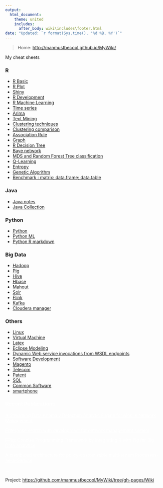 ```yaml
---
output:
  html_document:
    theme: united
    includes:
      after_body: wiki\includes\footer.html
date: "Updated: `r format(Sys.time(), '%d %B, %Y')`"
---
```


> Home: http://manmustbecool.github.io/MyWiki/

My cheat sheets

### R
 * <a href="Wiki/R/RBasic.html">R Basic</a>
 * <a href="Wiki/R/plot.html">R Plot</a>
 * <a href="Wiki/R/Shiny.html">Shiny</a>
 * <a href="Wiki/R/RDevelopment.html">R Development</a>
 * <a href="Wiki/R/RMachineLearning.html">R Machine Learning</a>
 * <a href="Wiki/R/timeSeries.html">Time series</a>
 * <a href="Wiki/R/Arima.html">Arima</a>
 * <a href="Wiki/R/textMining.html">Text Mining</a>
 * <a href="Wiki/R/clustering.html">Clustering techniques</a>
 * <a href="Wiki/R/clusteringComparison.html">Clustering comparison</a>
 * <a href="Wiki/R/associationRule.html">Association Rule</a>
 * <a href="Wiki/R/graph.html">Graph</a>
 * <a href="Wiki/R/decisionTree.html">R Decision Tree</a>
 * <a href="Wiki/R/baye_network.html">Baye network</a>
 * <a href="Wiki/R/randomForestMDS.html">MDS and Random Forest Tree classification</a>
 * <a href="Wiki/R/QLearning.html">Q-Learning</a>
 * <a href="Wiki/R/Entropy.html">Entropy</a>
 * <a href="Wiki/R/GeneticAlgorithm.html">Genetic Algorithm</a>
 * <a href="Wiki/R/benchmarkMrDfDt.html">Benchmark : matrix; data.frame; data.table</a>
 
### Java
 * <a href="Wiki/Java/Java.html">Java notes</a>
 * <a href="Wiki/Java/JavaCollection.html">Java Collection</a>
 
### Python
 * <a href="Wiki/Python/python.html">Python</a>
 * <a href="Wiki/Python/pythonML.html">Python ML</a>
 * <a href="Wiki/Python/pythonRdm.html">Python R markdown</a>
  
### Big Data
 * <a href="Wiki/Hadoop.html">Hadoop</a> 
 * <a href="Wiki/Pig.html">Pig</a> 
 * <a href="Wiki/Hive.html">Hive</a> 
 * <a href="Wiki/Hbase.html">Hbase</a>
 * <a href="Wiki/Mahout.html">Mahout</a> 
 * <a href="Wiki/Solr.html">Solr</a>
 * <a href="Wiki/Flink.html">Flink</a> 
 * <a href="Wiki/Kafka.html">Kafka</a> 
 * <a href="Wiki/ClouderaCm.html">Cloudera manager</a> 
 

### Others
 * <a href="Wiki/Linux.html">Linux</a>
 * <a href="Wiki/VirtualMachine.html">Virtual Machine</a>
 * <a href="Wiki/Latex.html">Latex</a>
 * <a href="Wiki/eclipseModeling.html">Eclipse Modeling</a>
 * <a href="Wiki/Java/DI/di.html">Dynamic Web service invocations from WSDL endpoints</a>
 * <a href="Wiki/SoftwareDevelopment.html">Software Development </a>
 * <a href="Wiki/Magento.html">Magento</a>
 * <a href="Wiki/telecom.html">Telecom</a>
 * <a href="Wiki/Patent.html">Patent</a>
 * <a href="Wiki/SQL.html">SQL</a>
 * <a href="Wiki/commonSoftware.html">Common Software</a>
 * <a href="Wiki/smartphone.html">smartphone</a>
 


<style>
div.non * {
 color: white !important;
}
</style>

<div class="non">

### Recent Publications

[A Streaming Data Anomaly Detection Analytic Engine for Mobile Network Management](https://github.com/manmustbecool/MyWiki/blob/gh-pages/papers/A%20Streaming%20Data%20Anomaly%20Detection%20Analytic%20Engine%20for%20Mobile%20Network%20Management.pdf)


[Enterprise search with development for network management system](https://github.com/manmustbecool/MyWiki/blob/gh-pages/papers/Enterprise%20search%20with%20development%20for%20network%20management%20system.pdf)


[RPig: Concise Programming Framework by Integrating R with Pig for Big Data Analytics](papers/Rpig%20Concise%20Programming%20Framework%20by%20Integrating%20R%20with%20Pig%20for%20Big%20Data%20Analytics%20-%20book%20chapter%20final.pdf)


[A distributed architecture for policy-customisable multi-tenant Processes-as-a-Service](https://github.com/manmustbecool/MyWiki/blob/master/papers/A%20distributed%20architecture%20for%20policy-customisable%20multi-tenant%20Processes-as-a-Service.pdf)

...

</div>

 
Project: <a href="https://github.com/manmustbecool/MyWiki/tree/gh-pages/Wiki">https://github.com/manmustbecool/MyWiki/tree/gh-pages/Wiki</a>



